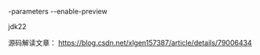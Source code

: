 -parameters --enable-preview

jdk22



源码解读文章：
https://blog.csdn.net/xlgen157387/article/details/79006434